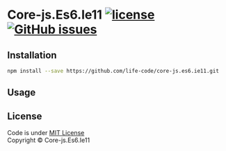 # Core-js.Es6.Ie11 [![license](https://img.shields.io/github/license/life-code/core-js.es6.ie11.svg)](https://github.com/life-code/core-js.es6.ie11/blob/master/LICENSE) [![GitHub issues](https://img.shields.io/github/issues/life-code/core-js.es6.ie11.svg)](https://github.com/life-code/core-js.es6.ie11/issues)

## Installation

```sh
npm install --save https://github.com/life-code/core-js.es6.ie11.git
```

## Usage

## License

Code is under [MIT License](/LICENSE)<br>Copyright © Core-js.Es6.Ie11

